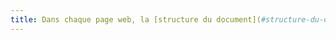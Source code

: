 ```yaml
---
title: Dans chaque page web, la [structure du document](#structure-du-document) est-elle cohérente (hors cas particuliers) ?
---
```

